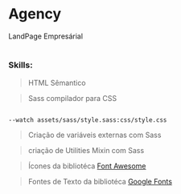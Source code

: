 # Agency

LandPage Empresárial

#

### Skills:

> HTML Sêmantico

> Sass compilador para CSS

```

--watch assets/sass/style.sass:css/style.css

```

> Criação de variáveis externas com Sass

> criação de Utilities Mixin com Sass

> Ícones da bibliotéca [Font Awesome](https://fontawesome.com/)

> Fontes de Texto da bibliotéca [Google Fonts](https://fonts.google.com/knowledge)
